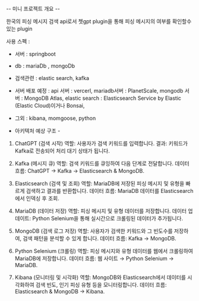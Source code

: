 <!-- 포스팅 할 내용

org.springframework.beans.factory.BeanCreationException: Error creating bean with name 'entityManagerFactory' defined in class path resource [org/springframework/boot/autoconfigure/orm/jpa/HibernateJpaConfiguration.class]: No identifier specified for entity: com.phishing.fast.api.search.vo.PhishingRecord -->

-- 미니 프로젝트 개요 --

 한국의 피싱 메시지 검색 api로서 쳇gpt plugin을 통해 피싱 메시지의 여부를 확인할수 있는 plugin

사용 스펙 : 
  - 서버 : springboot
  - db : mariaDb , mongoDb
  - 검색관련 : elastic search, kafka
  - 서버 배포 예정 :
     api 서버 : vercerl,
     mariadb서버 : PlanetScale,
     mongodb 서버 :  MongoDB Atlas,
     elastic search : Elasticsearch Service by Elastic (Elastic Cloud)이거나 Bonsai,
     
  - 그외 : kibana, momgoose, python

  - 아키텍처 예상 구조 -
    
     
   1. ChatGPT (검색 시작) 
     역할: 사용자가 검색 키워드를 입력합니다.
     결과: 키워드가 Kafka로 전송되어 처리 대기 상태가 됩니다.

   2. Kafka (메시지 큐)
     역할: 검색 키워드를 큐잉하여 다음 단계로 전달합니다.
     데이터 흐름: ChatGPT → Kafka → Elasticsearch & MongoDB.

   3. Elasticsearch (검색 및 조회)
     역할: MariaDB에 저장된 피싱 메시지 및 유형을 빠르게 검색하고 결과를 반환합니다.
     데이터 흐름: MariaDB 데이터를 Elasticsearch에서 인덱싱 후 조회.

   4. MariaDB (데이터 저장)
     역할: 피싱 메시지 및 유형 데이터를 저장합니다.
     데이터 업데이트: Python Selenium을 통해 실시간으로 크롤링된 데이터가 추가됩니다.

   5. MongoDB (검색 로그 저장)
      역할: 사용자가 검색한 키워드와 그 빈도수를 저장하여, 검색 패턴을 분석할 수 있게 합니다. 
      데이터 흐름: Kafka → MongoDB.
   
   6. Python Selenium (크롤링)
      역할: 피싱 메시지와 유형 데이터를 웹에서 크롤링하여 MariaDB에 저장합니다.
      데이터 흐름: 웹 사이트 → Python Selenium → MariaDB.

   7. Kibana (모니터링 및 시각화)
      역할: MongoDB와 Elasticsearch에서 데이터를 시각화하여 검색 빈도, 인기 피싱 유형 등을 모니터링합니다.
      데이터 흐름: Elasticsearch & MongoDB → Kibana.
